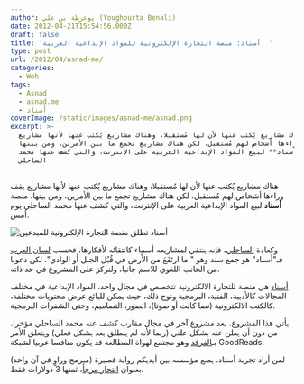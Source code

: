 ```yaml
---
author: يوغرطة بن علي (Youghourta Benali)
date: 2012-04-21T15:54:56.000Z
draft: false
title: 'أسناد: منصة التجارة الإلكترونية للمواد الإبداعية العربية  '
type: post
url: /2012/04/asnad-me/
categories:
  - Web
tags:
  - Asnad
  - asnad.me
  - أسناد
coverImage: /static/images/asnad-me/asnad.png
excerpt: >-
  هناك مشاريع يُكتب عنها لأن لها مُستقبلا، وهناك مشاريع يُكتب عنها لأنها مشاريع
  يقف وراءها أشخاص لهم مُستقبل، لكن هناك مشاريع تجمع ما بين الأمرين، ومن بينها،
  منصة **أسناد** لبيع المواد الإبداعية العربية على الإنترنت، والتي كشف عنها محمد
  الساحلي
---
```

هناك مشاريع يُكتب عنها لأن لها مُستقبلا، وهناك مشاريع يُكتب عنها لأنها مشاريع يقف وراءها أشخاص لهم مُستقبل، لكن هناك مشاريع تجمع ما بين الأمرين، ومن بينها، منصة **أسناد** لبيع المواد الإبداعية العربية على الإنترنت، والتي كشف عنها محمد الساحلي يوم أمس.

![أسناد تطلق منصة التجارة الإلكترونية للمبدعين](/static/images/asnad-me/asnad.png)

وكعادة [الساحلي](https://twitter.com/#!/mohammedSAHLI)، فإنه ينتقي لمشاريعه أسماء كانتقائه لأفكارها، فحسب [لسان العرب](http://www.baheth.info/all.jsp?term=%D8%A3%D8%B3%D9%86%D8%A7%D8%AF) فـ"أسناد" هو جمع سند وهو " ما ارتَفَعَ من الأَرض في قُبُل الجبل أَو الوادي". لكن دعونا من الجانب اللغوي للاسم جانبا، ولنركز على المشروع في حد ذاته.

[أسناد](http://asnad.me/) هي منصة للتجارة الالكترونية تتخصص في مجال واحد، المواد الإبداعية في مختلف المجالات كالأدبية، الفنية، البرمجية ونوح ذلك، حيث يمكن للبائع عرض محتويات مختلفة، كالكتب الالكترونية (نصا كانت أو صوتا)، الصور، التصاميم، وحتى الشفرات البرمجية.

يأتي هذا المشروع، بعد مشروع آخر في مجال مقارب كشف عنه محمد الساحلي مؤخرا، من دون أن يعلن عنه بشكل علني (ربما لأنه لم ينطلق بعد بشكل فعلي) ويتعلق الأمر بـ[الفرقد](http://farkad.net/) وهو مجتمع لهواة المطالعة قد يكون منافسا عربيا لشبكة GoodReads.

لمن أراد تجربة أسناد، يضع مؤسسه بين أيديكم رواية قصيرة (مبرمج وراوٍ في آن واحد) بعنوان [انتحار مرجأ](http://asnad.me/p/egpxslu0)، ثمنها 3 دولارات فقط.
